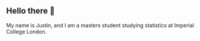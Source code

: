 ## Hello there 👋

My name is Justin, and I am a masters student studying statistics at Imperial College London. 

